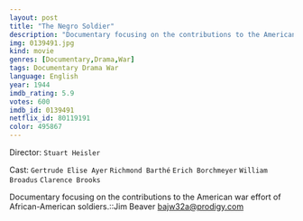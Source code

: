 ```yaml
---
layout: post
title: "The Negro Soldier"
description: "Documentary focusing on the contributions to the American war effort of African-American soldiers.::Jim Beaver <bajw32a@prodigy.com>.."
img: 0139491.jpg
kind: movie
genres: [Documentary,Drama,War]
tags: Documentary Drama War 
language: English
year: 1944
imdb_rating: 5.9
votes: 600
imdb_id: 0139491
netflix_id: 80119191
color: 495867
---
```

Director: `Stuart Heisler`  

Cast: `Gertrude Elise Ayer` `Richmond Barthé` `Erich Borchmeyer` `William Broadus` `Clarence Brooks` 

Documentary focusing on the contributions to the American war effort of African-American soldiers.::Jim Beaver <bajw32a@prodigy.com>